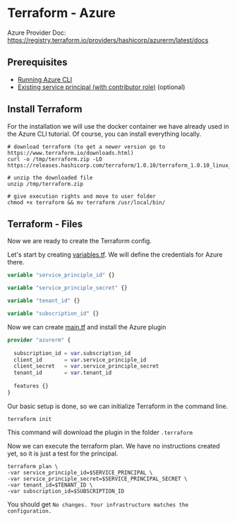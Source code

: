 # Terraform - Azure

Azure Provider Doc: https://registry.terraform.io/providers/hashicorp/azurerm/latest/docs
## Prerequisites
- [Running Azure CLI](../../cli/getting-started.md)
- [Existing service principal (with contributor role)](../../cli/create-service-principal.md) (optional)

## Install Terraform
For the installation we will use the docker container we have already used in the Azure CLI tutorial. Of course, you can install everything locally. 

```shell
# download terraform (to get a newer version go to https://www.terraform.io/downloads.html)
curl -o /tmp/terraform.zip -LO https://releases.hashicorp.com/terraform/1.0.10/terraform_1.0.10_linux_amd64.zip

# unzip the downloaded file
unzip /tmp/terraform.zip

# give execution rights and move to user folder
chmod +x terraform && mv terraform /usr/local/bin/
```

## Terraform - Files

Now we are ready to create the Terraform config.

Let's start by creating [variables.tf](./variables.tf). We will define the credentials for Azure there.

```terraform
variable "service_principle_id" {}

variable "service_principle_secret" {}

variable "tenant_id" {}

variable "subscription_id" {}
```

Now we can create [main.tf](./main.tf) and install the Azure plugin

```terraform
provider "azurerm" {
  
  subscription_id = var.subscription_id
  client_id       = var.service_principle_id
  client_secret   = var.service_principle_secret
  tenant_id       = var.tenant_id
  
  features {}
}
```
Our basic setup is done, so we can initialize Terraform in the command line.

```shell
terraform init
```
This command will download the plugin in the folder `.terraform`

Now we can execute the terraform plan. We have no instructions created yet, so it is just a test for the principal.

```shell
terraform plan \
-var service_principle_id=$SERVICE_PRINCIPAL \
-var service_principle_secret=$SERVICE_PRINCIPAL_SECRET \
-var tenant_id=$TENANT_ID \
-var subscription_id=$SUBSCRIPTION_ID 
```

You should get `No changes. Your infrastructure matches the configuration.`

